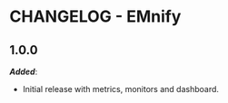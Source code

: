 # CHANGELOG - EMnify

## 1.0.0

***Added***:
- Initial release with metrics, monitors and dashboard.
